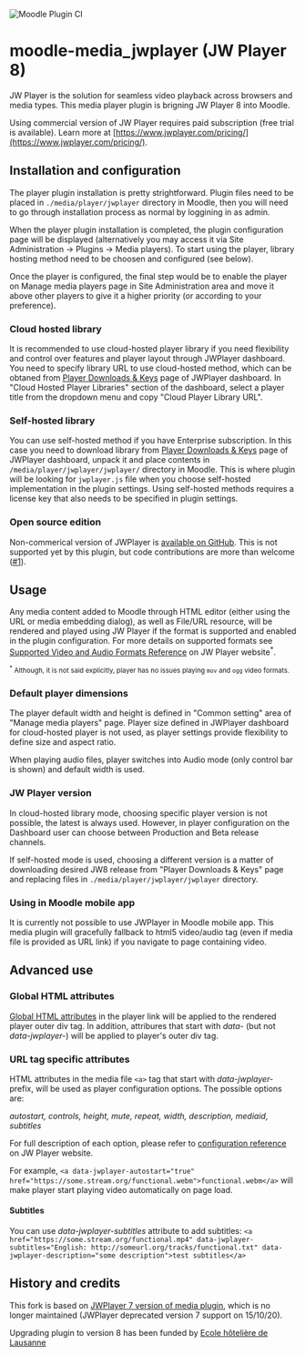 ![Moodle Plugin CI](https://github.com/kabalin/moodle-media_jwplayer/workflows/Moodle%20Plugin%20CI/badge.svg)

moodle-media_jwplayer (JW Player 8)
==================================

JW Player is the solution for seamless video playback across browsers and
media types. This media player plugin is brigning JW Player 8 into Moodle.

Using commercial version of JW Player requires paid subscription (free trial is
available). Learn more at [https://www.jwplayer.com/pricing/](https://www.jwplayer.com/pricing/).

Installation and configuration
------------

The player plugin installation is pretty strightforward. Plugin files need to be
placed in `./media/player/jwplayer` directory in Moodle, then you will need to go
through installation process as normal by loggining in as admin.

When the player plugin installation is completed, the plugin configuration
page will be displayed (alternatively you may access it via Site
Administration -> Plugins -> Media players). To start using
the player, library hosting method need to be choosen and configured (see below).

Once the player is configured, the final step would be to enable the player
on Manage media players page in Site Administration area and move it above
other players to give it a higher priority (or according to your preference).

### Cloud hosted library

It is recommended to use cloud-hosted player library if you need flexibility and
control over features and player layout through JWPlayer dashboard. You need
to specify library URL to use cloud-hosted method, which can be obtaned from
[Player Downloads & Keys](https://dashboard.jwplayer.com/#/players/downloads)
page of JWPlayer dashboard. In "Cloud Hosted Player Libraries" section of the
dashboard, select a player title from the dropdown menu and copy "Cloud Player
Library URL".

### Self-hosted library

You can use self-hosted method if you have Enterprise subscription. In this
case you need to download library from [Player Downloads &
Keys](https://dashboard.jwplayer.com/#/players/downloads) page of JWPlayer
dashboard, unpack it and place contents in `/media/player/jwplayer/jwplayer/`
directory in Moodle. This is where plugin will be looking for `jwplayer.js`
file when you choose self-hosted implementation in the plugin settings. Using
self-hosted methods requires a license key that also needs to be specified in
plugin settings.

### Open source edition

Non-commerical version of JWPlayer is [available on
GitHub](https://github.com/jwplayer/jwplayer). This is not supported yet by
this plugin, but code contributions are more than welcome
([#1](https://github.com/kabalin/moodle-media_jwplayer/issues/1)).

Usage
-----

Any media content added to Moodle through HTML editor (either using
the URL or media embedding dialog), as well as File/URL resource, will be
rendered and played using JW Player if the format is supported and enabled
in the plugin configuration. For more details on supported formats see
[Supported Video and Audio Formats Reference](https://support.jwplayer.com/articles/supported-video-and-audio-formats-reference)
on JW Player website<sup>*</sup>.

<sub><sup>*</sup> Although, it is not said explicitly, player has no issues playing `mov` and `ogg` video formats.</sub>

### Default player dimensions

The player default width and height is defined in "Common setting" area of
"Manage media players" page. Player size defined in JWPlayer dashboard for
cloud-hosted player is not used, as player settings provide flexibility to
define size and aspect ratio.

When playing audio files, player switches into Audio mode (only control bar is
shown) and default width is used.

### JW Player version

In cloud-hosted library mode, choosing specific player version is not
possible, the latest is always used.  However, in player configuration on the
Dashboard user can choose between Production and Beta release channels.

If self-hosted mode is used, choosing a different version is a matter of
downloading desired JW8 release from "Player Downloads & Keys" page and
replacing files in `./media/player/jwplayer/jwplayer` directory.

### Using in Moodle mobile app

It is currently not possible to use JWPlayer in Moodle mobile app. This media
plugin will gracefully fallback to html5 video/audio tag (even if media file
is provided as URL link) if you navigate to page containing video.

Advanced use
------------

### Global HTML attributes

[Global HTML
attributes](https://developer.mozilla.org/en/docs/Web/HTML/Global_attributes)
in the player link will be applied to the rendered player outer div tag. In
addition, attribures that start with _data-_ (but not _data-jwplayer-_) will
be applied to player's outer div tag.

### URL tag specific attributes

HTML attributes in the media file `<a>` tag that start with _data-jwplayer-_ prefix,
will be used as player configuration options. The possible options are:

_autostart, controls, height, mute, repeat, width, description, mediaid, subtitles_

For full description of each option, please refer to [configuration
reference](https://developer.jwplayer.com/jwplayer/docs/jw8-player-configuration-reference)
on JW Player website.

For example, `<a data-jwplayer-autostart="true"
href="https://some.stream.org/functional.webm">functional.webm</a>` will
make player start playing video automatically on page load.

#### Subtitles

You can use _data-jwplayer-subtitles_ attribute to add subtitles: `<a
href="https://some.stream.org/functional.mp4"
data-jwplayer-subtitles="English:
http://someurl.org/tracks/functional.txt"
data-jwplayer-description="some description">test subtitles</a>`

History and credits
-------------------

This fork is based on [JWPlayer 7 version of media
plugin](https://github.com/lucisgit/moodle-media_jwplayer), which is no longer
maintained (JWPlayer deprecated version 7 support on 15/10/20).

Upgrading plugin to version 8 has been funded by [Ecole hôtelière de Lausanne](https://www.ehl.edu/)
